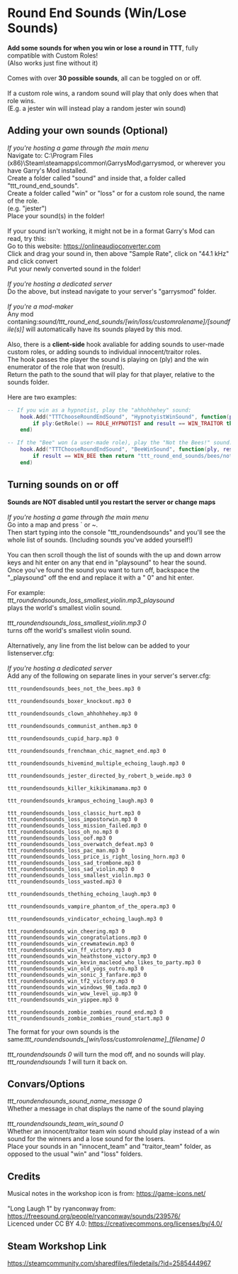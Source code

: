 # Round End Sounds (Win/Lose Sounds)

**Add some sounds for when you win or lose a round in TTT**, fully compatible with Custom Roles!\
(Also works just fine without it)\
\
Comes with over **30 possible sounds**, all can be toggled on or off.\
\
If a custom role wins, a random sound will play that only does when that role wins.\
(E.g. a jester win will instead play a random jester win sound)

## Adding your own sounds (Optional)

*If you're hosting a game through the main menu*\
Navigate to: C:\Program Files (x86)\Steam\steamapps\common\GarrysMod\garrysmod, or wherever you have Garry's Mod installed.\
Create a folder called "sound" and inside that, a folder called "ttt_round_end_sounds".\
Create a folder called "win" or "loss" or for a custom role sound, the name of the role.\
(e.g. "jester")\
Place your sound(s) in the folder!\
\
If your sound isn't working, it might not be in a format Garry's Mod can read, try this:\
Go to this website: <https://onlineaudioconverter.com> \
Click and drag your sound in, then above "Sample Rate", click on "44.1 kHz" and click convert\
Put your newly converted sound in the folder!\
\
*If you're hosting a dedicated server*\
Do the above, but instead navigate to your server's "garrysmod" folder.\
\
*If you're a mod-maker*\
Any mod contaning:*sound/ttt_round_end_sounds/[win/loss/customrolename]/[soundfile(s)]* will automatically have its sounds played by this mod.\
\
Also, there is a **client-side** hook avaliable for adding sounds to user-made custom roles, or adding sounds to individual innocent/traitor roles.\
The hook passes the player the sound is playing on (ply) and the win enumerator of the role that won (result).\
Return the path to the sound that will play for that player, relative to the sounds folder.\
\
Here are two examples:

```lua
-- If you win as a hypnotist, play the "ahhohhehey" sound:
    hook.Add("TTTChooseRoundEndSound", "HypnotyistWinSound", function(ply, result)
        if ply:GetRole() == ROLE_HYPNOTIST and result == WIN_TRAITOR then return "ttt_round_end_sounds/clown/ahhohhehey.mp3" end
    end)

-- If the "Bee" won (a user-made role), play the "Not the Bees!" sound:
    hook.Add("TTTChooseRoundEndSound", "BeeWinSound", function(ply, result)
        if result == WIN_BEE then return "ttt_round_end_sounds/bees/not_the_bees.mp3" end
    end)
```

## Turning sounds on or off

**Sounds are NOT disabled until you restart the server or change maps**\
\
*If you're hosting a game through the main menu*\
Go into a map and press ` or ~.\
Then start typing into the console "ttt_roundendsounds" and you'll see the whole list of sounds. (Including sounds you've added yourself!)\
\
You can then scroll though the list of sounds with the up and down arrow keys and hit enter on any that end in "playsound" to hear the sound.\
Once you've found the sound you want to turn off, backspace the "_playsound" off the end and replace it with a " 0" and hit enter.\
\
For example:\
*ttt_roundendsounds_loss_smallest_violin.mp3_playsound*\
plays the world's smallest violin sound.\
\
*ttt_roundendsounds_loss_smallest_violin.mp3 0*\
turns off the world's smallest violin sound.\
\
Alternatively, any line from the list below can be added to your listenserver.cfg:\
\
*If you're hosting a dedicated server*\
Add any of the following on separate lines in your server's server.cfg:

```
ttt_roundendsounds_bees_not_the_bees.mp3 0

ttt_roundendsounds_boxer_knockout.mp3 0

ttt_roundendsounds_clown_ahhohhehey.mp3 0

ttt_roundendsounds_communist_anthem.mp3 0

ttt_roundendsounds_cupid_harp.mp3 0

ttt_roundendsounds_frenchman_chic_magnet_end.mp3 0

ttt_roundendsounds_hivemind_multiple_echoing_laugh.mp3 0

ttt_roundendsounds_jester_directed_by_robert_b_weide.mp3 0

ttt_roundendsounds_killer_kikikimamama.mp3 0

ttt_roundendsounds_krampus_echoing_laugh.mp3 0

ttt_roundendsounds_loss_classic_hurt.mp3 0
ttt_roundendsounds_loss_impostorwin.mp3 0
ttt_roundendsounds_loss_mission_failed.mp3 0
ttt_roundendsounds_loss_oh_no.mp3 0
ttt_roundendsounds_loss_oof.mp3 0
ttt_roundendsounds_loss_overwatch_defeat.mp3 0
ttt_roundendsounds_loss_pac_man.mp3 0
ttt_roundendsounds_loss_price_is_right_losing_horn.mp3 0
ttt_roundendsounds_loss_sad_trombone.mp3 0
ttt_roundendsounds_loss_sad_violin.mp3 0
ttt_roundendsounds_loss_smallest_violin.mp3 0
ttt_roundendsounds_loss_wasted.mp3 0

ttt_roundendsounds_thething_echoing_laugh.mp3 0

ttt_roundendsounds_vampire_phantom_of_the_opera.mp3 0

ttt_roundendsounds_vindicator_echoing_laugh.mp3 0

ttt_roundendsounds_win_cheering.mp3 0
ttt_roundendsounds_win_congratulations.mp3 0
ttt_roundendsounds_win_crewmatewin.mp3 0
ttt_roundendsounds_win_ff_victory.mp3 0
ttt_roundendsounds_win_heathstone_victory.mp3 0
ttt_roundendsounds_win_kevin_macleod_who_likes_to_party.mp3 0
ttt_roundendsounds_win_old_yogs_outro.mp3 0
ttt_roundendsounds_win_sonic_3_fanfare.mp3 0
ttt_roundendsounds_win_tf2_victory.mp3 0
ttt_roundendsounds_win_windows_98_tada.mp3 0
ttt_roundendsounds_win_wow_level_up.mp3 0
ttt_roundendsounds_win_yippee.mp3 0

ttt_roundendsounds_zombie_zombies_round_end.mp3 0
ttt_roundendsounds_zombie_zombies_round_start.mp3 0
```

The format for your own sounds is the same:*ttt_roundendsounds_[win/loss/customrolename]_[filename] 0*\
\
*ttt_roundendsounds 0* will turn the mod off, and no sounds will play.\
*ttt_roundendsounds 1* will turn it back on.

## Convars/Options

*ttt_roundendsounds_sound_name_message 0*\
Whether a message in chat displays the name of the sound playing\
\
*ttt_roundendsounds_team_win_sound 0*\
Whether an innocent/traitor team win sound should play instead of a win sound for the winners and a lose sound for the losers.\
Place your sounds in an "innocent_team" and "traitor_team" folder, as opposed to the usual "win" and "loss" folders.

## Credits

Musical notes in the workshop icon is from: <https://game-icons.net/> \
\
"Long Laugh 1" by ryanconway from: <https://freesound.org/people/ryanconway/sounds/239576/> \
Licenced under CC BY 4.0: <https://creativecommons.org/licenses/by/4.0/>

## Steam Workshop Link

<https://steamcommunity.com/sharedfiles/filedetails/?id=2585444967>
